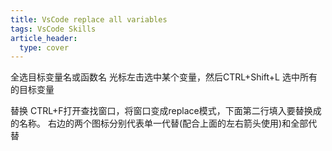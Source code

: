 ```yaml
---
title: VsCode replace all variables 
tags: VsCode Skills
article_header:
  type: cover
---
```




全选目标变量名或函数名
光标左击选中某个变量，然后CTRL+Shift+L 选中所有的目标变量


替换
CTRL+F打开查找窗口，将窗口变成replace模式，下面第二行填入要替换成的名称。
右边的两个图标分别代表单一代替(配合上面的左右箭头使用)和全部代替



